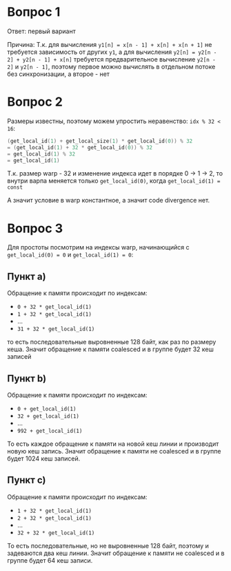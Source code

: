 # Вопрос 1

Ответ: первый вариант

Причина:
Т.к. для вычисления `y1[n] = x[n - 1] + x[n] + x[n + 1]` не требуется зависимость от других `y1`,
а для вычисления `y2[n] = y2[n - 2] + y2[n - 1] + x[n]` требуется предварительное вычисление `y2[n - 2]` и `y2[n - 1]`,
поэтому первое можно вычислять в отдельном потоке без синхронизации, а второе - нет

# Вопрос 2

Размеры известны, поэтому можем упростить неравенство: `idx % 32 < 16`:

```c++
(get_local_id(1) + get_local_size(1) * get_local_id(0)) % 32
= (get_local_id(1) + 32 * get_local_id(0)) % 32
= get_local_id(1) % 32
= get_local_id(1)
```

Т.к. размер warp - 32 и изменение индекса идет в порядке 0 -> 1 -> 2,
то внутри варпа меняется только `get_local_id(0)`, когда `get_local_id(1) = const`

А значит условие в warp константное, а значит code divergence нет.

# Вопрос 3

Для простоты посмотрим на индексы warp, начинающийся с `get_local_id(0) = 0` и `get_local_id(1) = 0`:

## Пункт a)

Обращение к памяти происходит по индексам:
* `0 + 32 * get_local_id(1)`
* `1 + 32 * get_local_id(1)`
* ...
* `31 + 32 * get_local_id(1)`

то есть последовательные выровненные 128 байт, как раз по размеру кеша.
Значит обращение к памяти coalesced и в группе будет 32 кеш записей

## Пункт b)

Обращение к памяти происходит по индексам:
* `0 + get_local_id(1)`
* `32 + get_local_id(1)`
* ...
* `992 + get_local_id(1)`

То есть каждое обращение к памяти на новой кеш линии и производит новую кеш запись.
Значит обращение к памяти не coalesced и в группе будет 1024 кеш записей.

## Пункт c)

Обращение к памяти происходит по индексам:
* `1 + 32 * get_local_id(1)`
* `2 + 32 * get_local_id(1)`
* ...
* `32 + 32 * get_local_id(1)`

То есть последовательные, но не выровненные 128 байт, поэтому и задеваются два кеш линии.
Значит обращение к памяти не coalesced и в группе будет 64 кеш записи.
